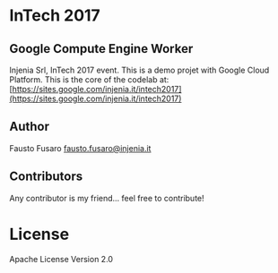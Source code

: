 # InTech 2017
## Google Compute Engine Worker
Injenia Srl, InTech 2017 event.
This is a demo projet with Google Cloud Platform. This is the core of the codelab at: [https://sites.google.com/injenia.it/intech2017](https://sites.google.com/injenia.it/intech2017)

## Author
Fausto Fusaro [fausto.fusaro@injenia.it](mailto:fausto.fusaro@injenia.it)

## Contributors
Any contributor is my friend... feel free to contribute!

# License

Apache License Version 2.0